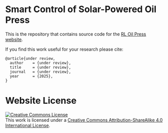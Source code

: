 # Smart Control of Solar-Powered Oil Press

This is the repository that contains source code for the [RL Oil Press website]([https://bonjoe.github.io/solprint.demo/]).

If you find this work useful for your research please cite:
```
@article{under review,
  author    = {under review},
  title     = {under review},
  journal   = {under review},
  year      = {2025},
}
```

# Website License
<a rel="license" href="http://creativecommons.org/licenses/by-sa/4.0/"><img alt="Creative Commons License" style="border-width:0" src="https://i.creativecommons.org/l/by-sa/4.0/88x31.png" /></a><br />This work is licensed under a <a rel="license" href="http://creativecommons.org/licenses/by-sa/4.0/">Creative Commons Attribution-ShareAlike 4.0 International License</a>.
